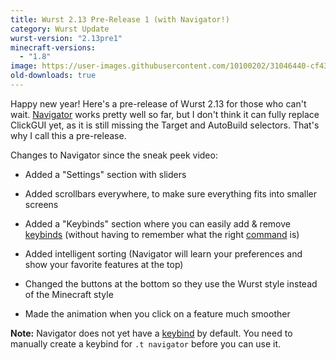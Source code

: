 ```yaml
---
title: Wurst 2.13 Pre-Release 1 (with Navigator!)
category: Wurst Update
wurst-version: "2.13pre1"
minecraft-versions:
  - "1.8"
image: https://user-images.githubusercontent.com/10100202/31046440-cf4399e4-a5f8-11e7-827e-948c73d4800f.jpg
old-downloads: true
---
```

Happy new year! Here's a pre-release of Wurst 2.13 for those who can't wait. [Navigator](https://wurst.wiki/navigator) works pretty well so far, but I don't think it can fully replace ClickGUI yet, as it is still missing the Target and AutoBuild selectors. That's why I call this a pre-release.

Changes to Navigator since the sneak peek video:

- Added a "Settings" section with sliders

- Added scrollbars everywhere, to make sure everything fits into smaller screens

- Added a "Keybinds" section where you can easily add & remove [keybinds](https://wurst.wiki/keybinds) (without having to remember what the right [command](https://wurst.wiki/command) is)

- Added intelligent sorting (Navigator will learn your preferences and show your favorite features at the top)

- Changed the buttons at the bottom so they use the Wurst style instead of the Minecraft style

- Made the animation when you click on a feature much smoother

**Note:** Navigator does not yet have a [keybind](https://wurst.wiki/keybinds) by default. You need to manually create a keybind for `.t navigator` before you can use it.
